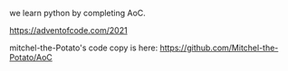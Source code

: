 we learn python by completing AoC.

https://adventofcode.com/2021

mitchel-the-Potato's code copy is here:
https://github.com/Mitchel-the-Potato/AoC
